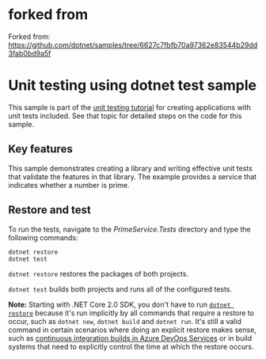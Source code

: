 # forked from

Forked from: https://github.com/dotnet/samples/tree/6627c7fbfb70a97362e83544b29dd3fab0bd9a5f

# Unit testing using dotnet test sample

This sample is part of the [unit testing tutorial](https://docs.microsoft.com/dotnet/core/testing/unit-testing-with-dotnet-test) for creating applications with unit tests included. See that topic for detailed steps on the code for this sample.

## Key features

This sample demonstrates creating a library and writing effective unit tests that validate the features in that library. The example provides a service that indicates whether a number is prime.

## Restore and test

To run the tests, navigate to the *PrimeService.Tests* directory and type the following commands:

```
dotnet restore
dotnet test
```

`dotnet restore` restores the packages of both projects.

`dotnet test` builds both projects and runs all of the configured tests.

**Note:** Starting with .NET Core 2.0 SDK, you don't have to run [`dotnet restore`](https://docs.microsoft.com/dotnet/core/tools/dotnet-restore) because it's run implicitly by all commands that require a restore to occur, such as `dotnet new`, `dotnet build` and `dotnet run`.
It's still a valid command in certain scenarios where doing an explicit restore makes sense, such as [continuous integration builds in Azure DevOps Services](https://docs.microsoft.com/azure/devops/build-release/apps/aspnet/build-aspnet-core) or in build systems that need to explicitly control the time at which the restore occurs.

